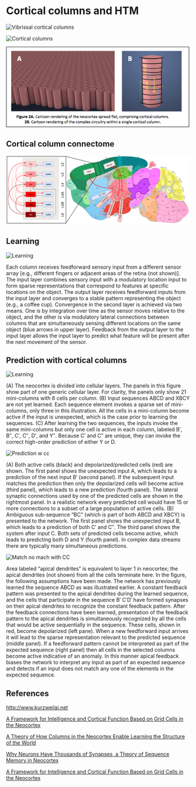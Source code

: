 # Cortical columns and HTM

![Vibrissal cortical columns](http://www.kurzweilai.net/images/vibrissal-cortex-rat.jpg)

![Cortical columns](https://c1.staticflickr.com/3/2747/4187284211_15c2311a1a.jpg)

![Cartoon cortical columns](cartoon_cortical_columns.png)


## Cortical column connectome

![Cortical column connectome](thalamus_cortex.png)

## Learning

![Learning](https://www.frontiersin.org/files/Articles/295079/fncir-11-00081-HTML/image_m/fncir-11-00081-g001.jpg)

Each column receives feedforward sensory input from a different sensor array [e.g., different fingers or adjacent areas of the retina (not shown)]. The input layer combines sensory input with a modulatory location input to form sparse representations that correspond to features at specific locations on the object. The output layer receives feedforward inputs from the input layer and converges to a stable pattern representing the object (e.g., a coffee cup). Convergence in the second layer is achieved via two means. One is by integration over time as the sensor moves relative to the object, and the other is via modulatory lateral connections between columns that are simultaneously sensing different locations on the same object (blue arrows in upper layer). Feedback from the output layer to the input layer allows the input layer to predict what feature will be present after the next movement of the sensor.

## Prediction with cortical columns 

![Learning](https://www.frontiersin.org/files/Articles/174222/fncir-10-00023-HTML/image_m/fncir-10-00023-g002.jpg)

(A) The neocortex is divided into cellular layers. The panels in this figure show part of one generic cellular layer. For clarity, the panels only show 21 mini-columns with 6 cells per column. (B) Input sequences ABCD and XBCY are not yet learned. Each sequence element invokes a sparse set of mini-columns, only three in this illustration. All the cells in a mini-column become active if the input is unexpected, which is the case prior to learning the sequences. (C) After learning the two sequences, the inputs invoke the same mini-columns but only one cell is active in each column, labeled B′, B″, C′, C″, D′, and Y″. Because C′ and C″ are unique, they can invoke the correct high-order prediction of either Y or D.

![Prediction w cc](https://www.frontiersin.org/files/Articles/174222/fncir-10-00023-HTML/image_m/fncir-10-00023-g003.jpg)

(A) Both active cells (black) and depolarized/predicted cells (red) are shown. The first panel shows the unexpected input A, which leads to a prediction of the next input B′ (second panel). If the subsequent input matches the prediction then only the depolarized cells will become active (third panel), which leads to a new prediction (fourth panel). The lateral synaptic connections used by one of the predicted cells are shown in the rightmost panel. In a realistic network every predicted cell would have 15 or more connections to a subset of a large population of active cells. (B) Ambiguous sub-sequence “BC” (which is part of both ABCD and XBCY) is presented to the network. The first panel shows the unexpected input B, which leads to a prediction of both C′ and C″. The third panel shows the system after input C. Both sets of predicted cells become active, which leads to predicting both D and Y (fourth panel). In complex data streams there are typically many simultaneous predictions.

![Match no mach with CC](https://www.frontiersin.org/files/Articles/174222/fncir-10-00023-HTML/image_m/fncir-10-00023-g004.jpg)

Area labeled “apical dendrites” is equivalent to layer 1 in neocortex; the apical dendrites (not shown) from all the cells terminate here. In the figure, the following assumptions have been made. The network has previously learned the sequence ABCD as was illustrated earlier. A constant feedback pattern was presented to the apical dendrites during the learned sequence, and the cells that participate in the sequence B′ C′D′ have formed synapses on their apical dendrites to recognize the constant feedback pattern. After the feedback connections have been learned, presentation of the feedback pattern to the apical dendrites is simultaneously recognized by all the cells that would be active sequentially in the sequence. These cells, shown in red, become depolarized (left pane). When a new feedforward input arrives it will lead to the sparse representation relevant to the predicted sequence (middle panel). If a feedforward pattern cannot be interpreted as part of the expected sequence (right panel) then all cells in the selected columns become active indicative of an anomaly. In this manner apical feedback biases the network to interpret any input as part of an expected sequence and detects if an input does not match any one of the elements in the expected sequence.

## References

http://www.kurzweilai.net

[A Framework for Intelligence and Cortical Function Based on Grid Cells in the Neocortex](https://numenta.com/assets/pdf/research-publications/papers/Companion-paper-to-Thousand-Brains-Theory-of-Intelligence.pdf)

[A Theory of How Columns in the Neocortex Enable Learning the Structure of the World](https://www.frontiersin.org/articles/10.3389/fncir.2017.00081/full)

[Why Neurons Have Thousands of Synapses, a Theory of Sequence Memory in Neocortex](https://www.frontiersin.org/articles/10.3389/fncir.2016.00023/full)

[A Framework for Intelligence and Cortical Function Based on Grid Cells in the Neocortex](https://www.frontiersin.org/articles/10.3389/fncir.2018.00121/full)
